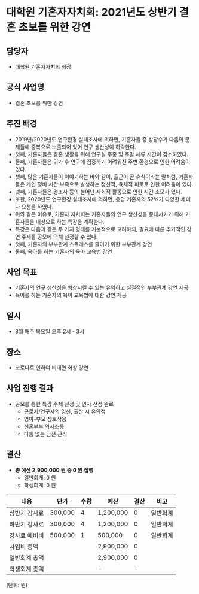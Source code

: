 대학원 기혼자자치회: 2021년도 상반기 결혼 초보를 위한 강연
===

## 담당자
- 대학원 기혼자자치회 회장

## 공식 사업명
- 결혼 초보를 위한 강연

## 추진 배경
- 2019년/2020년도 연구환경 실태조사에 의하면, 기혼자들 중 상당수가 다음의 문제들에 중복으로 노출되어 있어 연구 생산성이 하락한다.
- 첫째, 기혼자들은 결혼 생활을 위해 연구실 주중 및 주말 체류 시간이 감소하였다.
- 둘째, 기혼자들은 귀가 후 연구에 집중하기 어려워진 주변 환경으로 인한 어려움이 있다.
- 셋째, 많은 기혼자들이 이야기하는 바와 같이, 출근이 곧 휴식이라는 말처럼, 기혼자들은 개인 정비 시간 부족으로 발생하는 정신적, 육체적 피로로 인한 어려움이 있다.
- 넷째, 기혼자들은 경조사 등의 늘어난 사회적 활동으로 인한 시간 소모가 있다.
- 또한, 2020년도 연구환경 실태조사에 의하면, 응답 기혼자의 52%가 다양한 세미나 요청을 하였다.
- 위와 같은 이유로, 기혼자 자치회는 기혼자들의 연구 생산성을 증대시키기 위해 기혼자들을 대상으로 하는 특강을 계획한다.
- 특강은 다음과 같은 두 가지 형태를 기본적으로 고려하되, 필요에 따른 추가적인 강연 주제를 공모에 의해 선정할 수 있다.
- 첫째, 기혼자의 부부관계 스트레스를 줄이기 위한 부부관계 강연
- 둘째, 육아를 하는 기혼자의 육아 교육법 강연

## 사업 목표
- 기혼자의 연구 생산성을 향상시킬 수 있는 유익하고 실질적인 부부관계 강연 제공
- 육아를 하는 기혼자의 육아 교육법에 대한 강연 제공

## 일시 
- 8월 매주 목요일 오후 2시 - 3시

## 장소 
- 코로나로 인하여 비대면 화상 강연

## 사업 진행 결과 
- 공모를 통한 특강 주제 선정 및 연사 선정 완료
    - 근로자/연구자의 임신, 출산 시 유의점
    - 영아-부모 상호작용
    - 신혼부부 의사소통
    - 다툼 없는 금전 관리

## 결산
- **총 예산 2,900,000 원 중 0 원 집행**
    - 일반회계: 0 원
    - 학생회계: 0 원

|   내용  |   단가  |   수량  |   예산  |   결산  |   비고  |
|---|---|---|---|---|---|
|   상반기 강사료  | 300,000 |  4  |   1,200,000  |   0  |   일반회계  |
|   하반기 강사료  | 300,000 |  4  |   1,200,000  |   0  |   일반회계  |
|   강사료 예비비  | 500,000 |  1  |   500,000  |   0  |   일반회계  |
|   사업비 총액  |      |      |   2,900,000  |   0  |      |
|   일반회계 총액  |     |     |  2,900,000  |   0  |     |
|   학생회계 총액  |     |     |  -  |  -   |     |

(단위: 원)
